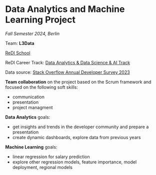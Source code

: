 # Data Analytics and Machine Learning Project

_Fall Semester 2024, Berlin_

Team: __L3Data__

[ReDI School](https://www.redi-school.org/)

ReDI Career Track: [Data Analytics & Data Science & AI Track](https://www.redi-school.org/data-analytics/berlin/dcp/data-circle)

Data source: [Stack Overflow Annual Developer Survey 2023](https://survey.stackoverflow.co/)

__Team collaboration__ on the project based on the Scrum framework and focused on the following soft skills:
  * communication
  * presentation
  * project managment

__Data Analytics__ goals:
  * get insights and trends in the developer community and prepare a presentation
  * create dynamic dashboards, explore data from previous years


__Machine Learning__ goals:
  * linear regression for salary prediction
  * explore other regression models, feature importance, model deployment, regional models

